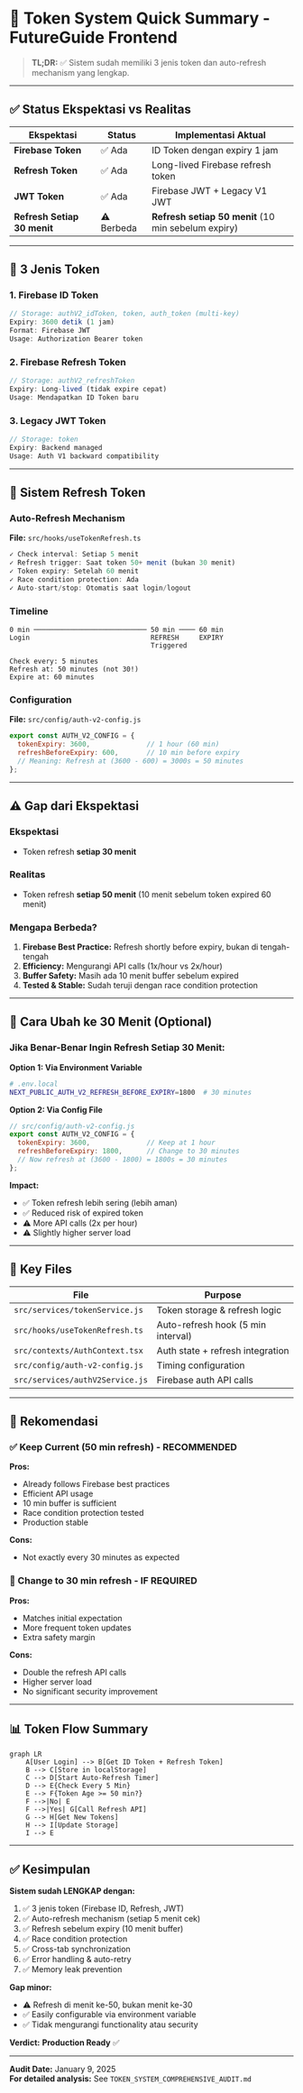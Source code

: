 # 🔐 Token System Quick Summary - FutureGuide Frontend

> **TL;DR:** ✅ Sistem sudah memiliki 3 jenis token dan auto-refresh mechanism yang lengkap.

---

## ✅ Status Ekspektasi vs Realitas

| Ekspektasi | Status | Implementasi Aktual |
|------------|--------|---------------------|
| **Firebase Token** | ✅ Ada | ID Token dengan expiry 1 jam |
| **Refresh Token** | ✅ Ada | Long-lived Firebase refresh token |
| **JWT Token** | ✅ Ada | Firebase JWT + Legacy V1 JWT |
| **Refresh Setiap 30 menit** | ⚠️ Berbeda | **Refresh setiap 50 menit** (10 min sebelum expiry) |

---

## 🎯 3 Jenis Token

### 1. Firebase ID Token
```javascript
// Storage: authV2_idToken, token, auth_token (multi-key)
Expiry: 3600 detik (1 jam)
Format: Firebase JWT
Usage: Authorization Bearer token
```

### 2. Firebase Refresh Token
```javascript
// Storage: authV2_refreshToken
Expiry: Long-lived (tidak expire cepat)
Usage: Mendapatkan ID Token baru
```

### 3. Legacy JWT Token
```javascript
// Storage: token
Expiry: Backend managed
Usage: Auth V1 backward compatibility
```

---

## 🔄 Sistem Refresh Token

### Auto-Refresh Mechanism

**File:** `src/hooks/useTokenRefresh.ts`

```typescript
✓ Check interval: Setiap 5 menit
✓ Refresh trigger: Saat token 50+ menit (bukan 30 menit)
✓ Token expiry: Setelah 60 menit
✓ Race condition protection: Ada
✓ Auto-start/stop: Otomatis saat login/logout
```

### Timeline
```
0 min ──────────────────────────── 50 min ──── 60 min
Login                              REFRESH     EXPIRY
                                   Triggered
                                   
Check every: 5 minutes
Refresh at: 50 minutes (not 30!)
Expire at: 60 minutes
```

### Configuration

**File:** `src/config/auth-v2-config.js`

```javascript
export const AUTH_V2_CONFIG = {
  tokenExpiry: 3600,              // 1 hour (60 min)
  refreshBeforeExpiry: 600,       // 10 min before expiry
  // Meaning: Refresh at (3600 - 600) = 3000s = 50 minutes
};
```

---

## ⚠️ Gap dari Ekspektasi

### Ekspektasi
- Token refresh **setiap 30 menit**

### Realitas
- Token refresh **setiap 50 menit** (10 menit sebelum token expired 60 menit)

### Mengapa Berbeda?
1. **Firebase Best Practice:** Refresh shortly before expiry, bukan di tengah-tengah
2. **Efficiency:** Mengurangi API calls (1x/hour vs 2x/hour)
3. **Buffer Safety:** Masih ada 10 menit buffer sebelum expired
4. **Tested & Stable:** Sudah teruji dengan race condition protection

---

## 🔧 Cara Ubah ke 30 Menit (Optional)

### Jika Benar-Benar Ingin Refresh Setiap 30 Menit:

**Option 1: Via Environment Variable**
```bash
# .env.local
NEXT_PUBLIC_AUTH_V2_REFRESH_BEFORE_EXPIRY=1800  # 30 minutes
```

**Option 2: Via Config File**
```javascript
// src/config/auth-v2-config.js
export const AUTH_V2_CONFIG = {
  tokenExpiry: 3600,              // Keep at 1 hour
  refreshBeforeExpiry: 1800,      // Change to 30 minutes
  // Now refresh at (3600 - 1800) = 1800s = 30 minutes
};
```

**Impact:**
- ✅ Token refresh lebih sering (lebih aman)
- ✅ Reduced risk of expired token
- ⚠️ More API calls (2x per hour)
- ⚠️ Slightly higher server load

---

## 📁 Key Files

| File | Purpose |
|------|---------|
| `src/services/tokenService.js` | Token storage & refresh logic |
| `src/hooks/useTokenRefresh.ts` | Auto-refresh hook (5 min interval) |
| `src/contexts/AuthContext.tsx` | Auth state + refresh integration |
| `src/config/auth-v2-config.js` | Timing configuration |
| `src/services/authV2Service.js` | Firebase auth API calls |

---

## 🎯 Rekomendasi

### ✅ Keep Current (50 min refresh) - RECOMMENDED
**Pros:**
- Already follows Firebase best practices
- Efficient API usage
- 10 min buffer is sufficient
- Race condition protection tested
- Production stable

**Cons:**
- Not exactly every 30 minutes as expected

### 🔄 Change to 30 min refresh - IF REQUIRED
**Pros:**
- Matches initial expectation
- More frequent token updates
- Extra safety margin

**Cons:**
- Double the refresh API calls
- Higher server load
- No significant security improvement

---

## 📊 Token Flow Summary

```mermaid
graph LR
    A[User Login] --> B[Get ID Token + Refresh Token]
    B --> C[Store in localStorage]
    C --> D[Start Auto-Refresh Timer]
    D --> E{Check Every 5 Min}
    E --> F{Token Age >= 50 min?}
    F -->|No| E
    F -->|Yes| G[Call Refresh API]
    G --> H[Get New Tokens]
    H --> I[Update Storage]
    I --> E
```

---

## ✅ Kesimpulan

**Sistem sudah LENGKAP dengan:**
1. ✅ 3 jenis token (Firebase ID, Refresh, JWT)
2. ✅ Auto-refresh mechanism (setiap 5 menit cek)
3. ✅ Refresh sebelum expiry (10 menit buffer)
4. ✅ Race condition protection
5. ✅ Cross-tab synchronization
6. ✅ Error handling & auto-retry
7. ✅ Memory leak prevention

**Gap minor:**
- ⚠️ Refresh di menit ke-50, bukan menit ke-30
- ✅ Easily configurable via environment variable
- ✅ Tidak mengurangi functionality atau security

**Verdict:** **Production Ready** ✅

---

**Audit Date:** January 9, 2025  
**For detailed analysis:** See `TOKEN_SYSTEM_COMPREHENSIVE_AUDIT.md`
